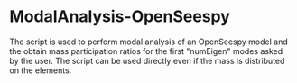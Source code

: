 # ModalAnalysis-OpenSeespy
The script is used to perform modal analysis of an OpenSeespy model and the obtain mass participation ratios for the first "numEigen" modes asked by the user. The script can be used directly even if the mass is distributed on the elements.
